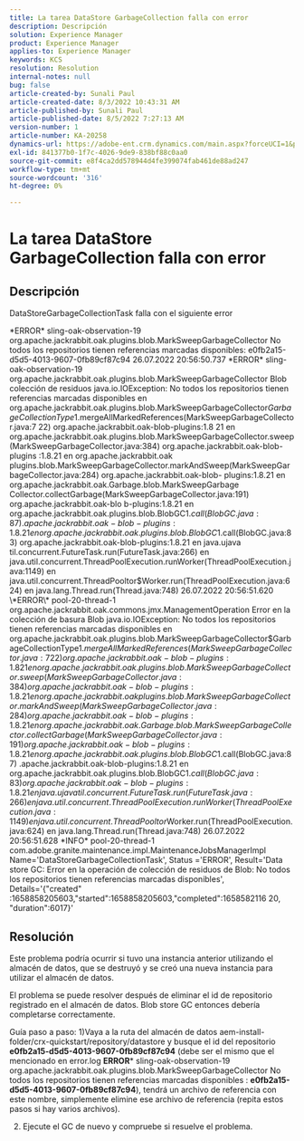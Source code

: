 ```yaml
---
title: La tarea DataStore GarbageCollection falla con error
description: Descripción
solution: Experience Manager
product: Experience Manager
applies-to: Experience Manager
keywords: KCS
resolution: Resolution
internal-notes: null
bug: false
article-created-by: Sunali Paul
article-created-date: 8/3/2022 10:43:31 AM
article-published-by: Sunali Paul
article-published-date: 8/5/2022 7:27:13 AM
version-number: 1
article-number: KA-20258
dynamics-url: https://adobe-ent.crm.dynamics.com/main.aspx?forceUCI=1&pagetype=entityrecord&etn=knowledgearticle&id=9174741c-1913-ed11-b83d-0022480867fb
exl-id: 841377b0-1f7c-4026-9de9-838bf88c0aa0
source-git-commit: e8f4ca2dd578944d4fe399074fab461de88ad247
workflow-type: tm+mt
source-wordcount: '316'
ht-degree: 0%

---
```


# La tarea DataStore GarbageCollection falla con error

## Descripción


DataStoreGarbageCollectionTask falla con el siguiente error

\*ERROR\* sling-oak-observation-19 org.apache.jackrabbit.oak.plugins.blob.MarkSweepGarbageCollector No todos los repositorios tienen referencias marcadas disponibles: e0fb2a15-d5d5-4013-9607-0fb89cf87c94 26.07.2022 20:56:50.737 \*ERROR\* sling-oak-observation-19 org.apache.jackrabbit.oak.plugins.blob.MarkSweepGarbageCollector Blob colección de residuos java.io.IOException: No todos los repositorios tienen referencias marcadas disponibles en org.apache.jackrabbit.oak.plugins.blob.MarkSweepGarbageCollector$GarbageCollectionType$1.mergeAllMarkedReferences(MarkSweepGarbageCollector.java:7 22) org.apache.jackrabbit.oak-blob-plugins:1.8 21 en org.apache.jackrabbit.oak.plugins.blob.MarkSweepGarbageCollector.sweep(MarkSweepGarbageCollector.java:384) org.apache.jackrabbit.oak-blob-plugins :1.8.21 en org.apache.jackrabbit.oak plugins.blob.MarkSweepGarbageCollector.markAndSweep(MarkSweepGarbageCollector.java:284) org.apache.jackrabbit.oak-blob- plugins:1.8.21 en org.apache.jackrabbit.oak.Garbage.blob.MarkSweepGarbage Collector.collectGarbage(MarkSweepGarbageCollector.java:191) org.apache.jackrabbit.oak-blo b-plugins:1.8.21 en org.apache.jackrabbit.oak.plugins.blob.BlobGC$1.call(BlobGC.java:87) .apache.jackrabbit.oak-blob-plugins:1.8.21 en org.apache.jackrabbit.oak.plugins.blob.BlobGC$1.call(BlobGC.java:83) org.apache.jackrabbit.oak-blob-plugins:1.8.21 en java.ujava til.concurrent.FutureTask.run(FutureTask.java:266) en java.util.concurrent.ThreadPoolExecution.runWorker(ThreadPoolExecution.java:1149) en java.util.concurrent.ThreadPooltor$Worker.run(ThreadPoolExecution.java:624) en java.lang.Thread.run(Thread.java:748) 26.07.2022 20:56:51.620 \*ERROR\* pool-20-thread-1 org.apache.jackrabbit.oak.commons.jmx.ManagementOperation Error en la colección de basura Blob java.io.IOException: No todos los repositorios tienen referencias marcadas disponibles en org.apache.jackrabbit.oak.plugins.blob.MarkSweepGarbageCollector$GarbageCollectionType$1.mergeAllMarkedReferences(MarkSweepGarbageCollector.java:7 22) org.apache.jackrabbit.oak-blob-plugins:1.8 21 en org.apache.jackrabbit.oak.plugins.blob.MarkSweepGarbageCollector.sweep(MarkSweepGarbageCollector.java:384) org.apache.jackrabbit.oak-blob-plugins :1.8.21 en org.apache.jackrabbit.oak plugins.blob.MarkSweepGarbageCollector.markAndSweep(MarkSweepGarbageCollector.java:284) org.apache.jackrabbit.oak-blob- plugins:1.8.21 en org.apache.jackrabbit.oak.Garbage.blob.MarkSweepGarbage Collector.collectGarbage(MarkSweepGarbageCollector.java:191) org.apache.jackrabbit.oak-blo b-plugins:1.8.21 en org.apache.jackrabbit.oak.plugins.blob.BlobGC$1.call(BlobGC.java:87) .apache.jackrabbit.oak-blob-plugins:1.8.21 en org.apache.jackrabbit.oak.plugins.blob.BlobGC$1.call(BlobGC.java:83) org.apache.jackrabbit.oak-blob-plugins:1.8.21 en java.ujava til.concurrent.FutureTask.run(FutureTask.java:266) en java.util.concurrent.ThreadPoolExecution.runWorker(ThreadPoolExecution.java:1149) en java.util.concurrent.ThreadPooltor$Worker.run(ThreadPoolExecution.java:624) en java.lang.Thread.run(Thread.java:748) 26.07.2022 20:56:51.628 \*INFO\* pool-20-thread-1 com.adobe.granite.maintenance.impl.MaintenanceJobsManagerImpl Name=&#39;DataStoreGarbageCollectionTask&#39;, Status =&#39;ERROR&#39;, Result=&#39;Data store GC: Error en la operación de colección de residuos de Blob: No todos los repositorios tienen referencias marcadas disponibles&#39;, Details=&#39;{&quot;created&quot; :1658858205603,&quot;started&quot;:1658858205603,&quot;completed&quot;:1658582116 20, &quot;duration&quot;:6017}&#39;


## Resolución


Este problema podría ocurrir si tuvo una instancia anterior utilizando el almacén de datos, que se destruyó y se creó una nueva instancia para utilizar el almacén de datos.

El problema se puede resolver después de eliminar el id de repositorio registrado en el almacén de datos. Blob store GC entonces debería completarse correctamente.

Guía paso a paso: 1)Vaya a la ruta del almacén de datos aem-install-folder/crx-quickstart/repository/datastore y busque el id del repositorio <b>e0fb2a15-d5d5-4013-9607-0fb89cf87c94</b> (debe ser el mismo que el mencionado en error.log <b>ERROR</b>\* sling-oak-observation-19 org.apache.jackrabbit.oak.plugins.blob.MarkSweepGarbageCollector No todos los repositorios tienen referencias marcadas disponibles : <b>e0fb2a15-d5d5-4013-9607-0fb89cf87c94</b>), tendrá un archivo de referencia con este nombre, simplemente elimine ese archivo de referencia (repita estos pasos si hay varios archivos).

2) Ejecute el GC de nuevo y compruebe si resuelve el problema.
